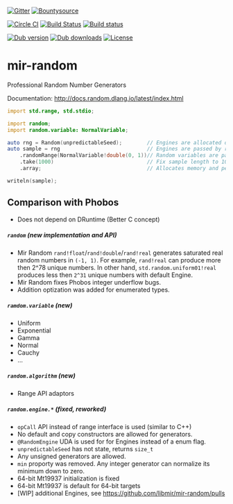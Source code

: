 [![Gitter](https://img.shields.io/gitter/room/libmir/public.svg)](https://gitter.im/libmir/public)
[![Bountysource](https://www.bountysource.com/badge/team?team_id=145399&style=bounties_received)](https://www.bountysource.com/teams/libmir)

[![Circle CI](https://circleci.com/gh/libmir/mir-random.svg?style=svg)](https://circleci.com/gh/libmir/mir-random)
[![Build Status](https://travis-ci.org/libmir/mir-random.svg?branch=master)](https://travis-ci.org/libmir/mir-random)
[![Build status](https://ci.appveyor.com/api/projects/status/f2n4dih5s4c32q7u/branch/master?svg=true)](https://ci.appveyor.com/project/9il/mir-random/branch/master)

[![Dub version](https://img.shields.io/dub/v/mir-random.svg)](http://code.dlang.org/packages/mir-random)
[![Dub downloads](https://img.shields.io/dub/dt/mir-random.svg)](http://code.dlang.org/packages/mir-random)
[![License](https://img.shields.io/dub/l/mir-random.svg)](http://code.dlang.org/packages/mir-random)

# mir-random
Professional Random Number Generators

Documentation: http://docs.random.dlang.io/latest/index.html

```d
import std.range, std.stdio;

import random;
import random.variable: NormalVariable;

auto rng = Random(unpredictableSeed);        // Engines are allocated on stack or global
auto sample = rng                            // Engines are passed by reference to algorithms
    .randomRange(NormalVariable!double(0, 1))// Random variables are passed by value
    .take(1000)                              // Fix sample length to 1000 elements (Input Range API)
    .array;                                  // Allocates memory and performs computation

writeln(sample);                             
```

## Comparison with Phobos
 - Does not depend on DRuntime (Better C concept)

##### `random` (new implementation and API)
 - Mir Random `rand!float`/`rand!double`/`rand!real` generates saturated real random numbers in `(-1, 1)`. For example, `rand!real` can produce more then 2^78 unique numbers. In other hand, `std.random.uniform01!real` produces less then `2^31` unique numbers with default Engine.
 - Mir Random fixes Phobos integer underflow bugs.
 - Addition optization was added for enumerated types.

##### `ramdom.variable` (new)
 - Uniform
 - Exponential
 - Gamma
 - Normal
 - Cauchy
 - ...

##### `random.algorithm` (new)
 - Range API adaptors

##### `random.engine.*` (fixed, reworked)
 - `opCall` API instead of range interface is used (similar to C++)
 - No default and copy constructors are allowed for generators.
 - `@RandomEngine` UDA is used for for Engines instead of a enum flag.
 - `unpredictableSeed` has not state, returns `size_t`
 - Any unsigned generators are allowed.
 - `min` proporty was removed. Any integer generator can normalize its minimum down to zero.
 - 64-bit Mt19937 initialization is fixed
 - 64-bit Mt19937 is default for 64-bit targets
 - [WIP] additional Engines, see https://github.com/libmir/mir-random/pulls

